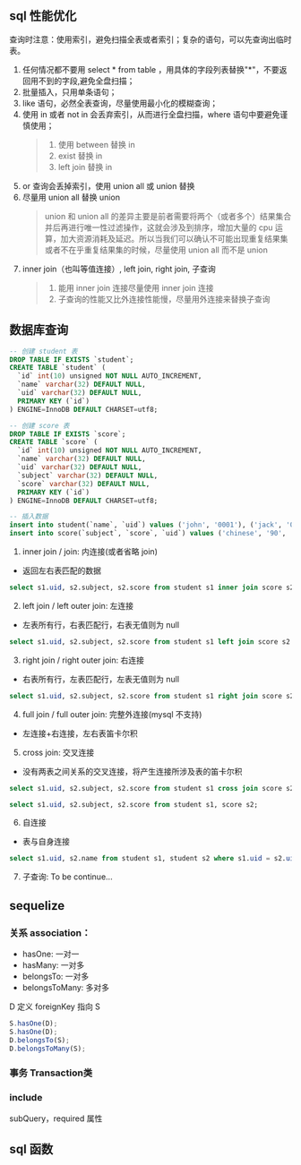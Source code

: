 ## sql 性能优化

查询时注意：使用索引，避免扫描全表或者索引；复杂的语句，可以先查询出临时表。

1. 任何情况都不要用 select \* from table ，用具体的字段列表替换"\*"，不要返回用不到的字段,避免全盘扫描；
2. 批量插入，只用单条语句；
3. like 语句，必然全表查询，尽量使用最小化的模糊查询；
4. 使用 in 或者 not in 会丢弃索引，从而进行全盘扫描，where 语句中要避免谨慎使用；
   > 1. 使用 between 替换 in
   > 2. exist 替换 in
   > 3. left join 替换 in
5. or 查询会丢掉索引，使用 union all 或 union 替换
6. 尽量用 union all 替换 union
   > union 和 union all 的差异主要是前者需要将两个（或者多个）结果集合并后再进行唯一性过滤操作，这就会涉及到排序，增加大量的 cpu 运算，加大资源消耗及延迟。所以当我们可以确认不可能出现重复结果集或者不在乎重复结果集的时候，尽量使用 union all 而不是 union
7. inner join（也叫等值连接）, left join, right join, 子查询
   > 1. 能用 inner join 连接尽量使用 inner join 连接
   > 2. 子查询的性能又比外连接性能慢，尽量用外连接来替换子查询

## 数据库查询

```sql
-- 创建 student 表
DROP TABLE IF EXISTS `student`;
CREATE TABLE `student` (
  `id` int(10) unsigned NOT NULL AUTO_INCREMENT,
  `name` varchar(32) DEFAULT NULL,
  `uid` varchar(32) DEFAULT NULL,
  PRIMARY KEY (`id`)
) ENGINE=InnoDB DEFAULT CHARSET=utf8;

-- 创建 score 表
DROP TABLE IF EXISTS `score`;
CREATE TABLE `score` (
  `id` int(10) unsigned NOT NULL AUTO_INCREMENT,
  `name` varchar(32) DEFAULT NULL,
  `uid` varchar(32) DEFAULT NULL,
  `subject` varchar(32) DEFAULT NULL,
  `score` varchar(32) DEFAULT NULL,
  PRIMARY KEY (`id`)
) ENGINE=InnoDB DEFAULT CHARSET=utf8;

-- 插入数据
insert into student(`name`, `uid`) values ('john', '0001'), ('jack', '0002'), ('tom', '0004');
insert into score(`subject`, `score`, `uid`) values ('chinese', '90', '0001'), ('math', '90', '0002'), ('english', '90', '0003');
```

1. inner join / join: 内连接(或者省略 join)

- 返回左右表匹配的数据

```sql
select s1.uid, s2.subject, s2.score from student s1 inner join score s2 on s1.uid = s2.uid;
```

2. left join / left outer join: 左连接

- 左表所有行，右表匹配行，右表无值则为 null

```sql
select s1.uid, s2.subject, s2.score from student s1 left join score s2 on s1.uid = s2.uid;
```

3. right join / right outer join: 右连接

- 右表所有行，左表匹配行，左表无值则为 null

```sql
select s1.uid, s2.subject, s2.score from student s1 right join score s2 on s1.uid = s2.uid;
```

4. full join / full outer join: 完整外连接(mysql 不支持)

- 左连接+右连接，左右表笛卡尔积

5. cross join: 交叉连接

- 没有两表之间关系的交叉连接，将产生连接所涉及表的笛卡尔积

```sql
select s1.uid, s2.subject, s2.score from student s1 cross join score s2;

select s1.uid, s2.subject, s2.score from student s1, score s2;
```

6. 自连接

- 表与自身连接

```sql
select s1.uid, s2.name from student s1, student s2 where s1.uid = s2.uid;
```

7. 子查询: To be continue...

## sequelize

### 关系 association：

- hasOne: 一对一
- hasMany: 一对多
- belongsTo: 一对多
- belongsToMany: 多对多

D 定义 foreignKey 指向 S

```js
S.hasOne(D);
S.hasOne(D);
D.belongsTo(S);
D.belongsToMany(S);
```

### 事务 Transaction类

### include

subQuery，required 属性

## sql 函数